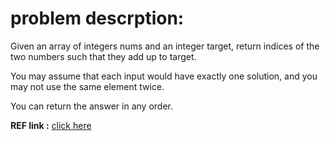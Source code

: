 <h1>problem descrption:</h2>
<p>
Given an array of integers nums and an integer target, return indices of the two numbers such that they add up to target.

You may assume that each input would have exactly one solution, and you may not use the same element twice.

You can return the answer in any order.</p>

<b> REF link :</b> <a href ="https://leetcode.com/problems/two-sum/"> click here</a>
